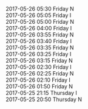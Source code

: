 2017-05-26 05:30 Friday  N  
2017-05-26 05:05 Friday  I  
2017-05-26 05:00 Friday  N  
2017-05-26 04:00 Friday  I  
2017-05-26 03:55 Friday  N  
2017-05-26 03:40 Friday  I  
2017-05-26 03:35 Friday  N  
2017-05-26 03:25 Friday  I  
2017-05-26 03:15 Friday  N  
2017-05-26 02:30 Friday  I  
2017-05-26 02:25 Friday  N  
2017-05-26 02:10 Friday  I  
2017-05-26 01:50 Friday  N  
2017-05-25 21:15 Thursday  I  
2017-05-25 20:50 Thursday  N  
